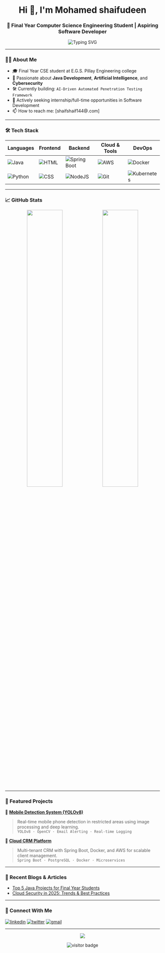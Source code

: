 <h1 align="center">Hi 👋, I'm Mohamed shaifudeen </h1>
<h3 align="center">🚀 Final Year Computer Science Engineering Student | Aspiring Software Developer</h3>

<p align="center">
  <img src="https://readme-typing-svg.herokuapp.com?font=Fira+Code&duration=3000&pause=1000&color=00F7FF&center=true&vCenter=true&width=435&lines=Final+Year+Engineering+Student;Tech+Enthusiast+%F0%9F%9A%80;Problem+Solver+%F0%9F%92%BB;Open+Source+Contributor+%F0%9F%92%BB;Java+Developer" alt="Typing SVG" />
</p>

---

### 👨‍💻 About Me

- 🎓 Final Year CSE student at E.G.S. Pillay Engineering college
- 🧠 Passionate about **Java Development**, **Artificial Intelligence**, and **Cybersecurity**
- 🛠️ Currently building: `AI-Driven Automated Penetration Testing Framework`
- 💼 Actively seeking internship/full-time opportunities in Software Development
- 📫 How to reach me: [shaifshaif144@.com]

---

### 🛠️ Tech Stack

| Languages | Frontend | Backend | Cloud & Tools | DevOps |
|----------|----------|---------|----------------|--------|
| ![Java](https://img.shields.io/badge/Java-ED8B00?style=for-the-badge&logo=java&logoColor=white) | ![HTML](https://img.shields.io/badge/HTML5-E34F26?style=for-the-badge&logo=html5&logoColor=white) | ![Spring Boot](https://img.shields.io/badge/SpringBoot-6DB33F?style=for-the-badge&logo=spring-boot&logoColor=white) | ![AWS](https://img.shields.io/badge/AWS-232F3E?style=for-the-badge&logo=amazon-aws&logoColor=white) | ![Docker](https://img.shields.io/badge/Docker-2496ED?style=for-the-badge&logo=docker&logoColor=white) |
| ![Python](https://img.shields.io/badge/Python-3776AB?style=for-the-badge&logo=python&logoColor=white) | ![CSS](https://img.shields.io/badge/CSS3-1572B6?style=for-the-badge&logo=css3&logoColor=white) | ![NodeJS](https://img.shields.io/badge/Node.js-339933?style=for-the-badge&logo=nodedotjs&logoColor=white) | ![Git](https://img.shields.io/badge/Git-F05032?style=for-the-badge&logo=git&logoColor=white) | ![Kubernetes](https://img.shields.io/badge/Kubernetes-326CE5?style=for-the-badge&logo=kubernetes&logoColor=white) |

---

### 📈 GitHub Stats

<p align="center">
  <img src="https://github-readme-stats.vercel.app/api?username=Shaifudeen007&show_icons=true&theme=radical" width="48%"/>
  <img src="https://github-readme-streak-stats.herokuapp.com/?user=Shaifudeen007&theme=radical" width="48%"/>
</p>

---

### 🚀 Featured Projects

🔹 [**Mobile Detection System (YOLOv8)**](https://github.com/Shaifudeen007/Mini_Project_Mobile_Detection_System)  
> Real-time mobile phone detection in restricted areas using image processing and deep learning.  
> `YOLOv8 · OpenCV · Email Alerting · Real-time Logging`

🔹 [**Cloud CRM Platform**](https://github.com/your-username/cloud-crm)  
> Multi-tenant CRM with Spring Boot, Docker, and AWS for scalable client management.  
> `Spring Boot · PostgreSQL · Docker · Microservices`


---

### 📝 Recent Blogs & Articles
- [Top 5 Java Projects for Final Year Students](https://your-blog-link)
- [Cloud Security in 2025: Trends & Best Practices](https://your-blog-link)

---

### 🔗 Connect With Me

<p align="left">
<a href="www.linkedin.com/in/mohamed-shaifudeen-632985268" target="blank"><img align="center" src="https://img.shields.io/badge/LinkedIn-0A66C2?style=for-the-badge&logo=linkedin&logoColor=white" alt="linkedin" /></a>
<a href="https://twitter.com/yourhandle" target="blank"><img align="center" src="https://img.shields.io/badge/Twitter-1DA1F2?style=for-the-badge&logo=twitter&logoColor=white" alt="twitter" /></a>
<a href="mailto:shaifshaif144@gamil.com"><img align="center" src="https://img.shields.io/badge/Gmail-D14836?style=for-the-badge&logo=gmail&logoColor=white" alt="gmail" /></a>
</p>

---

<p align="center">
  <img src="https://github-profile-trophy.vercel.app/?username=your-username&theme=onedark&row=1&margin-w=10&no-frame=true" />
</p>

<p align="center">
  <img src="https://visitor-badge.laobi.icu/badge?page_id=your-username" alt="visitor badge"/>
</p>
